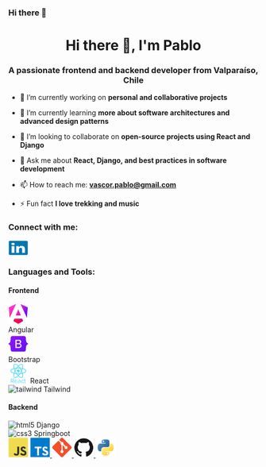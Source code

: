### Hi there 👋

<!--
**PabloVasquezC/PabloVasquezC** is a ✨ _special_ ✨ repository because its `README.md` (this file) appears on your GitHub profile.

Here are some ideas to get you started:

- 🔭 I’m currently working on ...
- 🌱 I’m currently learning ...
- 👯 I’m looking to collaborate on ...
- 🤔 I’m looking for help with ...
- 💬 Ask me about ...
- 📫 How to reach me: ...
- 😄 Pronouns: ...
- ⚡ Fun fact: ...
-->
<h1 align="center">Hi there 👋, I'm Pablo</h1>
<h3 align="center">A passionate frontend and backend developer from Valparaíso, Chile</h3>


- 🔭 I’m currently working on **personal and collaborative projects**

- 🌱 I’m currently learning **more about software architectures and advanced design patterns**

- 👯 I’m looking to collaborate on **open-source projects using React and Django**

- 💬 Ask me about **React, Django, and best practices in software development**

- 📫 How to reach me: **vascor.pablo@gmail.com**

- ⚡ Fun fact **I love trekking and music**

<h3 align="left">Connect with me:</h3>
<p align="left">
<a href="https://www.linkedin.com/in/pablo-vasquez-corvalan-8569a7267/" target="blank"><img align="center" src="https://raw.githubusercontent.com/devicons/devicon/master/icons/linkedin/linkedin-original.svg" alt="your-linkedin" height="30" width="40" /></a>
</p>

<h3 align="left">Languages and Tools:</h3>
<p align="left">
   
   <h4>Frontend</h4>
   <div> 
      <img src="https://raw.githubusercontent.com/devicons/devicon/master/icons/angular/angular-original.svg" alt="angular" width="40" height="40" /> </div>
      <span>Angular</span>
   <div> 
      <img src="https://raw.githubusercontent.com/devicons/devicon/master/icons/bootstrap/bootstrap-original.svg" alt="bootstrap" width="40" height="40" /> </div>
      <span>Bootstrap</span>
   <div> 
      <img src="https://raw.githubusercontent.com/devicons/devicon/master/icons/react/react-original-wordmark.svg" alt="next" width="40" height="40"/> 
      <span>React</span>
   </div>
   <div> 
      <img src="https://www.vectorlogo.zone/logos/tailwindcss/tailwindcss-icon.svg" alt="tailwind" width="40" height="40"/> 
      <span>Tailwind</span>
   </div>

   <h4>Backend</h4>
   <div> 
      <img src="https://raw.githubusercontent.com/devicons/devicon/master/icons/django/django-original-wordmark.svg" alt="html5" width="40" height="40"/> 
      <spn>Django</spn>
   </div>
   <div> 
      <img src="https://raw.githubusercontent.com/devicons/devicon/master/icons/spring/spring-wordmark.svg" alt="css3" width="40" height="40"/> 
      <span>Springboot</span>
   </div>
     <div> <img src="https://raw.githubusercontent.com/devicons/devicon/master/icons/javascript/javascript-original.svg" alt="javascript" width="40" height="40"/> </a>
  <a href="https://www.typescriptlang.org/" target="_blank"> <img src="https://raw.githubusercontent.com/devicons/devicon/master/icons/typescript/typescript-original.svg" alt="typescript" width="40" height="40"/> </a>
  <a href="https://git-scm.com/" target="_blank"> <img src="https://raw.githubusercontent.com/devicons/devicon/master/icons/git/git-original.svg" alt="git" width="40" height="40"/> </a>
  <a href="https://github.com/" target="_blank"> <img src="https://raw.githubusercontent.com/devicons/devicon/master/icons/github/github-original.svg" alt="github" width="40" height="40"/> </a>
  <a href="https://www.python.org" target="_blank"> <img src="https://raw.githubusercontent.com/devicons/devicon/master/icons/python/python-original.svg" alt="python" width="40" height="40"/> </a>



